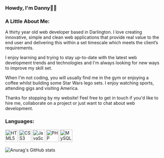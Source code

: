 <link rel="stylesheet" href="https://cdn.jsdelivr.net/gh/devicons/devicon@latest/devicon.min.css">

### Howdy, I'm Danny👋🤠

<h3 align="left">A Little About Me:</h3>
<p align="left">A thirty year old web developer based in Darlington. I love creating innovative, simple and clean web applications that provide real value to the end user and delivering this within a set timescale which meets the client’s requirements.

I enjoy learning and trying to stay up-to-date with the latest web development trends and technologies and I'm always looking for new ways to improve my skill set.

When I'm not coding, you will usually find me in the gym or enjoying a coffee whilst building some Star Wars lego sets. I enjoy watching sports, attending gigs and visiting America.

Thanks for stopping by my website! Feel free to get in touch if you'd like to hire me, collaborate on a project or just want to chat about web development.</p>

<!-- <h3 align="left">Social Stuff:</h3>
<p align="left">
<a href="https://twitter.com/TheDannyWragg" target="blank"><img align="center" src="https://cdn.jsdelivr.net/npm/simple-icons@3.0.1/icons/twitter.svg" alt="Tweet Me!" height="30" width="40" /></a>
<a href="https://www.linkedin.com/in/danny-wragg/" target="blank"><img align="center" src="https://cdn.jsdelivr.net/npm/simple-icons@3.0.1/icons/linkedin.svg" alt="Connect With Me!" height="30" width="40" /></a>
<a href="https://www.instagram.com/thedannywragg/" target="blank"><img align="center" src="https://cdn.jsdelivr.net/npm/simple-icons@3.0.1/icons/instagram.svg" alt="Send Me Memes!" height="30" width="40" /></a>
</p>-->

<h3 align="left">Languages:</h3>
<p align="left">
<img src="https://cdn.jsdelivr.net/gh/devicons/devicon/icons/html5/html5-original.svg" alt="HTML5" width="40" height="40"/>
<img src="https://cdn.jsdelivr.net/gh/devicons/devicon/icons/css3/css3-original.svg" alt="CSS3" width="40" height="40" />
<img src="https://cdn.jsdelivr.net/gh/devicons/devicon/icons/javascript/javascript-original.svg" alt="JavaScript" width="40" height="40"/>
<img src="https://cdn.jsdelivr.net/gh/devicons/devicon/icons/php/php-plain.svg" alt="PHP" width="40" height="40"/>
<img src="https://cdn.jsdelivr.net/gh/devicons/devicon/icons/mysql/mysql-original-wordmark.svg" alt="MySQL" width="40" height="40"/>  
</p>


![Anurag's GitHub stats](https://github-readme-stats.vercel.app/api?username=DannyWragg&show_icons=true&theme=transparent)

<!--
**DannyWragg/DannyWragg** is a ✨ _special_ ✨ repository because its `README.md` (this file) appears on your GitHub profile.

Here are some ideas to get you started:

- 🔭 I’m currently working on ...
- 🌱 I’m currently learning ...
- 👯 I’m looking to collaborate on ...
- 🤔 I’m looking for help with ...
- 💬 Ask me about ...
- 📫 How to reach me: ...
- 😄 Pronouns: ...
- ⚡ Fun fact: ...
-->
